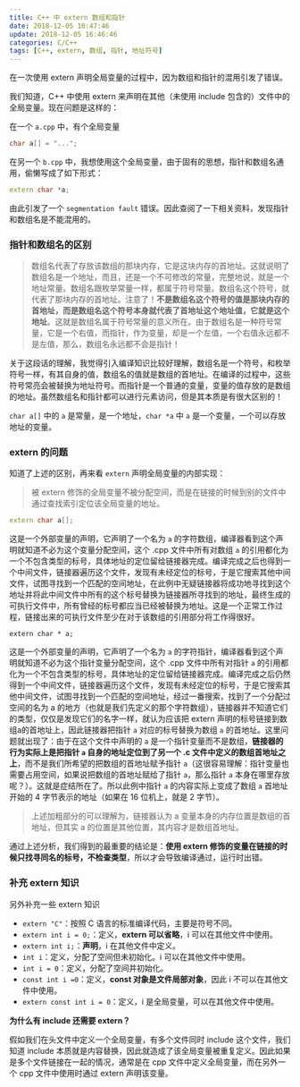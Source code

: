 ```yaml
---
title: C++ 中 extern 数组和指针
date: 2018-12-05 10:47:46
update: 2018-12-05 16:46:46
categories: C/C++
tags: [C++, extern, 数组, 指针, 地址符号]
---
```


在一次使用 extern 声明全局变量的过程中，因为数组和指针的混用引发了错误。

<!--more-->

我们知道，C++ 中使用 extern 来声明在其他（未使用 include 包含的）文件中的全局变量。现在问题是这样的：

在一个 `a.cpp` 中，有个全局变量
```c++
char a[] = "...";
```

在另一个 `b.cpp` 中，我想使用这个全局变量，由于固有的思想，指针和数组名通用，偷懒写成了如下形式：
```c++
extern char *a;
```

由此引发了一个 `segmentation fault` 错误。因此查阅了一下相关资料，发现指针和数组名是不能混用的。

### 指针和数组名的区别

> 数组名代表了存放该数组的那块内存，它是这块内存的首地址。这就说明了数组名是一个地址，而且，还是一个不可修改的常量，完整地说，就是一个地址常量。数组名跟枚举常量一样，都属于符号常量。数组名这个符号，就代表了那块内存的首地址。注意了！**不是数组名这个符号的值是那块内存的首地址，而是数组名这个符号本身就代表了首地址这个地址值，它就是这个地址**。这就是数组名属于符号常量的意义所在。由于数组名是一种符号常量，它是一个右值，而指针，作为变量，却是一个左值，一个右值永远都不是左值，那么，数组名永远都不会是指针！

关于这段话的理解，我觉得引入编译知识比较好理解，数组名是一个符号，和枚举符号一样，有其自身的值，数组名的值就是数组的首地址。在编译的过程中，这些符号常亮会被替换为地址符号。而指针是一个普通的变量，变量的值存放的是数组的地址。虽然数组名和指针都可以进行元素访问，但是其本质是有很大区别的！

`char a[]` 中的 `a` 是常量，是一个地址，`char *a` 中 `a` 是一个变量，一个可以存放地址的变量。

### extern 的问题

知道了上述的区别，再来看 `extern` 声明全局变量的内部实现：

> 被 extern 修饰的全局变量不被分配空间，而是在链接的时候到别的文件中通过查找索引定位该全局变量的地址。

```c++
extern char a[];
```

这是一个外部变量的声明，它声明了一个名为 `a` 的字符数组，编译器看到这个声明就知道不必为这个变量分配空间，这个 .cpp 文件中所有对数组 `a` 的引用都化为一个不包含类型的标号，具体地址的定位留给链接器完成。编译完成之后也得到一个中间文件，链接器遍历这个文件，发现有未经定位的标号，于是它搜索其他中间文件，试图寻找到一个匹配的空间地址，在此例中无疑链接器将成功地寻找到这个地址并将此中间文件中所有的这个标号替换为链接器所寻找到的地址，最终生成的可执行文件中，所有曾经的标号都应当已经被替换为地址。这是一个正常工作过程，链接出来的可执行文件至少在对于该数组的引用部分将工作得很好。

```
extern char * a;
```

这是一个外部变量的声明，它声明了一个名为 `a` 的字符指针，编译器看到这个声明就知道不必为这个指针变量分配空间，这个 .cpp 文件中所有对指针 `a` 的引用都化为一个不包含类型的标号，具体地址的定位留给链接器完成。编译完成之后仍然得到一个中间文件，链接器遍历这个文件，发现有未经定位的标号，于是它搜索其他中间文件，试图寻找到一个匹配的空间地址，经过一番搜索，找到了一个分配过空间的名为 a 的地方（也就是我们先定义的那个字符数组），链接器并不知道它们的类型，仅仅是发现它们的名字一样，就认为应该把 extern 声明的标号链接到数组a的首地址上，因此链接器把指针 `a` 对应的标号替换为数组 `a` 的首地址。这里问题就出现了：由于在这个文件中声明的 `a` 是一个指针变量而不是数组，**链接器的行为实际上是把指针 `a` 自身的地址定位到了另一个 .c 文件中定义的数组首地址之上**，而不是我们所希望的把数组的首地址赋予指针 `a`（这很容易理解：指针变量也需要占用空间，如果说把数组的首地址赋给了指针 `a`，那么指针 `a` 本身在哪里存放呢？）。这就是症结所在了。所以此例中指针 `a` 的内容实际上变成了数组 `a` 首地址开始的 4 字节表示的地址（如果在 16 位机上，就是 2 字节）。

> 上述加粗部分的可以理解为，链接器认为 a 变量本身的内存位置是数组的首地址，但其实 a 的位置是其他位置，其内容才是数组首地址。

通过上述分析，我们得到的最重要的结论是：**使用 extern 修饰的变量在链接的时候只找寻同名的标号，不检查类型**，所以才会导致编译通过，运行时出错。

### 补充 extern 知识

另外补充一些 extern 知识

* `extern "C"`：按照 C 语言的标准编译代码，主要是符号不同。
* `extern int i = 0;`：定义，**extern 可以省略**，i 可以在其他文件中使用。
* `extern int i;`：**声明**，i 在其他文件中定义。
* `int i`：定义，分配了空间但未初始化。i 可以在其他文件中使用。
* `int i = 0`：定义，分配了空间并初始化。
* `const int i =0`：定义，**const 对象是文件局部对象**，因此 i 不可以在其他文件中使用。
* `extern const int i = 0`：定义，i 是全局变量，可以在其他文件中使用。

**为什么有 include 还需要 extern？**

假如我们在头文件中定义一个全局变量，有多个文件同时 include 这个文件，我们知道 include 本质就是内容替换，因此就造成了该全局变量被重复定义。因此如果是多个文件链接在一起的情况，通常是在 cpp 文件中定义全局变量，而在另外一个 cpp 文件中使用时通过 extern 声明该变量。